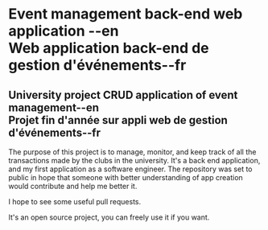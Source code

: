 # Event management back-end web application --en <br /> Web application back-end de gestion d'événements--fr


## University project CRUD application of event management--en <br /> Projet fin d'année sur appli web de gestion d'événements--fr




The purpose of this project is to manage, monitor, and keep track of all the transactions made by the clubs in the university.
It's a back end application, and my first application as a software engineer. The repository was set to public in hope that someone with better understanding of app 
creation would contribute and help me better it.

I hope to see some useful pull requests.

It's an open source project, you can freely use it if you want.
